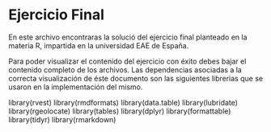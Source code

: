 # Ejercicio Final
En este archivo encontraras la solució del ejercicio final planteado en la materia R, impartida en la universidad EAE de España.

Para poder visualizar el contenido del ejercicio con éxito debes bajar el contenido completo de los archivos.
Las dependencias asociadas a la correcta visualización de éste documento son las siguientes librerias que se usaron en la implementación del mismo.

library(rvest)
library(rmdformats)
library(data.table)
library(lubridate)
library(rgeolocate)
library(tables)
library(dplyr)
library(formattable)
library(tidyr)
library(rmarkdown)


